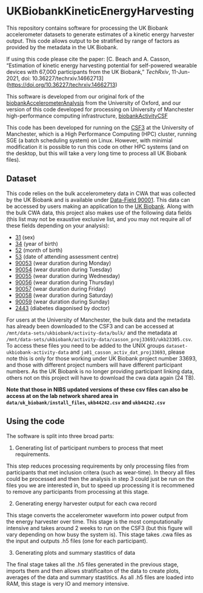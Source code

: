 # UKBiobankKineticEnergyHarvesting
This repository contains software for processing the UK Biobank accelerometer datasets to generate estimates of a kinetic energy harvester output. This code allows output to be stratified by range of factors as provided by the metadata in the UK Biobank.

If using this code please cite the paper:
[C. Beach and A. Casson, “Estimation of kinetic energy harvesting potential for self-powered wearable devices with 67,000 participants from the UK Biobank,” *TechRxiv*, 11-Jun-2021, doi: 10.36227/techrxiv.14662713]
(https://doi.org/10.36227/techrxiv.14662713)

This software is developed from our original fork of the [biobankAccelerometerAnalysis](https://github.com/activityMonitoring/biobankAccelerometerAnalysis) from the University of Oxford, and our version of this code developed for processing on University of Manchester high-performance computing infrastructure, [biobankActivityCSF](https://github.com/CASSON-LAB/BiobankActivityCSF)

This code has been developed for running on the [CSF3](http://ri.itservices.manchester.ac.uk/csf3/) at the University of Manchester, which is a High Performance Computing (HPC) cluster, running SGE (a batch scheduling system) on Linux. However, with minimial modification it is possible to run this code on other HPC systems (and on the desktop, but this will take a very long time to process all UK Biobank files).

## Dataset
This code relies on the bulk accelerometery data in CWA that was collected by the UK Biobank and is available under [Data-Field 90001](https://biobank.ctsu.ox.ac.uk/crystal/field.cgi?id=90001). This data can be accessed by users making an application to the [UK Biobank](http://www.ukbiobank.ac.uk/using-the-resource/). Along with the bulk CWA data, this project also makes use of the following data fields (this list may not be exaustive exclusive list, and you may not require all of these fields depending on your analysis):
 - [31](https://biobank.ctsu.ox.ac.uk/crystal/field.cgi?id=31) (sex)
 - [34](https://biobank.ctsu.ox.ac.uk/crystal/field.cgi?id=34) (year of birth)
 - [52](https://biobank.ctsu.ox.ac.uk/crystal/field.cgi?id=52) (month of birth)
 - [53](https://biobank.ctsu.ox.ac.uk/crystal/field.cgi?id=53) (date of attending assessment centre)
 - [90053](https://biobank.ctsu.ox.ac.uk/crystal/field.cgi?id=90053) (wear duration during Monday)
 - [90054](https://biobank.ctsu.ox.ac.uk/crystal/field.cgi?id=90054) (wear duration during Tuesday)
 - [90055](https://biobank.ctsu.ox.ac.uk/crystal/field.cgi?id=90055) (wear duration during Wednesday)
 - [90056](https://biobank.ctsu.ox.ac.uk/crystal/field.cgi?id=90056) (wear duration during Thursday)
 - [90057](https://biobank.ctsu.ox.ac.uk/crystal/field.cgi?id=90057) (wear duration during Friday)
 - [90058](https://biobank.ctsu.ox.ac.uk/crystal/field.cgi?id=90058) (wear duration during Saturday)
 - [90059](https://biobank.ctsu.ox.ac.uk/crystal/field.cgi?id=90059) (wear duration during Sunday)
 - [2443](https://biobank.ctsu.ox.ac.uk/crystal/field.cgi?id=2443) (diabetes diagonised by doctor)

For users at the University of Manchester, the bulk data and the metadata has already been downloaded to the CSF3 and can be accessed at `/mnt/data-sets/ukbiobank/activity-data/bulk/` and the metadata at `/mnt/data-sets/ukbiobank/activity-data/casson_proj33693/ukb23305.csv`. To access these files you need to be added to the UNIX groups `dataset-ukbiobank-activity-data` and `ja01_casson_activ_dat_proj33693`, please note this is only for those working under UK Biobank project number 33693, and those with different project numbers will have different participant numbers. As the UK Biobank is no longer providing participant linking data, others not on this project will have to download the cwa data again (24 TB).

**Note that those in NIBS updated versions of these csv files can also be access at on the lab network shared area in `data/uk_biobank/install_files`, `ukb44242.csv` and `ukb44242.csv`**

## Using the code
The software is split into three broad parts:
1. Generating list of participant numbers to process that meet requirements. 
  
  This step reduces processing requirements by only processing files from participants that met inclusion critera (such as wear-time). In theory all files could be processed and then the analysis in step 3 could just be run on the files you we are interested in, but to speed up processing it is recommened to remove any participants from processing at this stage.
  
2. Generating energy harvester output for each cwa record
  
  This stage converts the accelerometer waveform into power output from the energy harvester over time. This stage is the most computationally intensive and takes around 2 weeks to run on the CSF3 (but this figure will vary depending on how busy the system is). This stage takes .cwa files as the input and outputs .h5 files (one for each participant).
 
3. Generating plots and summary stastitics of data

  The final stage takes all the .h5 files generated in the previous stage, imports them and then allows stratificaiton of the data to create plots, averages of the data and summary stastitics. As all .h5 files are loaded into RAM, this stage is very IO and memory intensive.
  
